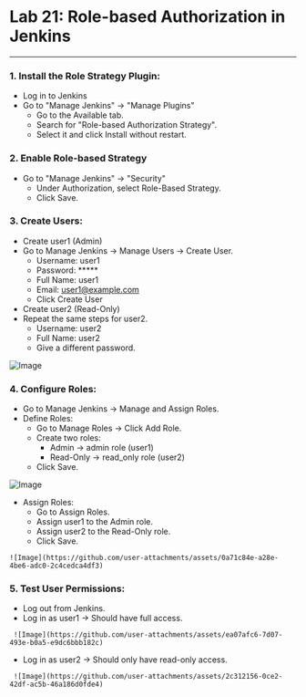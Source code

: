 # Lab 21: Role-based Authorization in Jenkins
---
### 1. Install the Role Strategy Plugin:
   * Log in to Jenkins
   * Go to "Manage Jenkins" → "Manage Plugins"
     * Go to the Available tab.
     * Search for "Role-based Authorization Strategy".
     * Select it and click Install without restart.

### 2. Enable Role-based Strategy
   * Go to "Manage Jenkins" → "Security"
     * Under Authorization, select Role-Based Strategy.
     * Click Save.

### 3. Create Users:
   * Create user1 (Admin)
   * Go to Manage Jenkins → Manage Users → Create User.
     * Username: user1
     * Password: *****
     * Full Name: user1
     * Email: user1@example.com
     * Click Create User
   * Create user2 (Read-Only)
   * Repeat the same steps for user2.
     * Username: user2
     * Full Name: user2
     * Give a different password.
       
   ![Image](https://github.com/user-attachments/assets/effa248c-5978-4a38-b7ed-f0c4f257b545)

### 4. Configure Roles:
   * Go to Manage Jenkins → Manage and Assign Roles.
   * Define Roles:
     * Go to Manage Roles → Click Add Role.
     * Create two roles:
       * Admin → admin role (user1)
       * Read-Only → read_only role (user2)
     * Click Save.
       
   ![Image](https://github.com/user-attachments/assets/467d16c2-256f-47a0-bb82-c2e1b795a785)

   * Assign Roles:
     * Go to Assign Roles.
     * Assign user1 to the Admin role.
     * Assign user2 to the Read-Only role.
     * Click Save.
       
    ![Image](https://github.com/user-attachments/assets/0a71c84e-a28e-4be6-adc0-2c4cedca4df3)

### 5. Test User Permissions:
   *  Log out from Jenkins.
   *  Log in as user1 → Should have full access.
     
     ![Image](https://github.com/user-attachments/assets/ea07afc6-7d07-493e-b0a5-e9dc6bbb182c)
  
   *  Log in as user2 → Should only have read-only access.
     
     ![Image](https://github.com/user-attachments/assets/2c312156-0ce2-42df-ac5b-46a186d0fde4)
     




   
